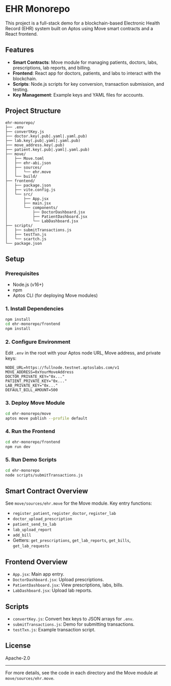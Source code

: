 # EHR Monorepo

This project is a full-stack demo for a blockchain-based Electronic Health Record (EHR) system built on Aptos using Move smart contracts and a React frontend.

## Features

- **Smart Contracts**: Move module for managing patients, doctors, labs, prescriptions, lab reports, and billing.
- **Frontend**: React app for doctors, patients, and labs to interact with the blockchain.
- **Scripts**: Node.js scripts for key conversion, transaction submission, and testing.
- **Key Management**: Example keys and YAML files for accounts.

## Project Structure

```
ehr-monorepo/
├── .env
├── convertKey.js
├── doctor.key(.pub|.yaml|.yaml.pub)
├── lab.key(.pub|.yaml|.yaml.pub)
├── move_address.key(.pub)
├── patient.key(.pub|.yaml|.yaml.pub)
├── move/
│   ├── Move.toml
│   ├── ehr-abi.json
│   ├── sources/
│   │   └── ehr.move
│   └── build/
├── frontend/
│   ├── package.json
│   ├── vite.config.js
│   └── src/
│       ├── App.jsx
│       ├── main.jsx
│       └── components/
│           ├── DoctorDashboard.jsx
│           ├── PatientDashboard.jsx
│           └── LabDashboard.jsx
├── scripts/
│   ├── submitTransactions.js
│   ├── testTxn.js
│   └── scartch.js
└── package.json
```

## Setup

### Prerequisites

- Node.js (v16+)
- npm
- Aptos CLI (for deploying Move modules)

### 1. Install Dependencies

```sh
npm install
cd ehr-monorepo/frontend
npm install
```

### 2. Configure Environment

Edit `.env` in the root with your Aptos node URL, Move address, and private keys:

```
NODE_URL=https://fullnode.testnet.aptoslabs.com/v1
MOVE_ADDRESS=0xYourMoveAddress
DOCTOR_PRIVATE_KEY="0x..."
PATIENT_PRIVATE_KEY="0x..."
LAB_PRIVATE_KEY="0x..."
DEFAULT_BILL_AMOUNT=500
```

### 3. Deploy Move Module

```sh
cd ehr-monorepo/move
aptos move publish --profile default
```

### 4. Run the Frontend

```sh
cd ehr-monorepo/frontend
npm run dev
```

### 5. Run Demo Scripts

```sh
cd ehr-monorepo
node scripts/submitTransactions.js
```

## Smart Contract Overview

See `move/sources/ehr.move` for the Move module. Key entry functions:

- `register_patient`, `register_doctor`, `register_lab`
- `doctor_upload_prescription`
- `patient_send_to_lab`
- `lab_upload_report`
- `add_bill`
- Getters: `get_prescriptions`, `get_lab_reports`, `get_bills`, `get_lab_requests`

## Frontend Overview

- `App.jsx`: Main app entry.
- `DoctorDashboard.jsx`: Upload prescriptions.
- `PatientDashboard.jsx`: View prescriptions, labs, bills.
- `LabDashboard.jsx`: Upload lab reports.

## Scripts

- `convertKey.js`: Convert hex keys to JSON arrays for `.env`.
- `submitTransactions.js`: Demo for submitting transactions.
- `testTxn.js`: Example transaction script.

## License

Apache-2.0

---

For more details, see the code in each directory and the Move module at `move/sources/ehr.move`.



